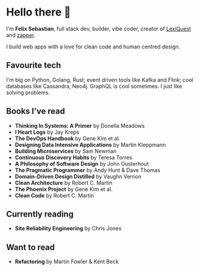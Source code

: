 # Hello there 👋

I'm **Felix Sebastian**, full stack dev, builder, vibe coder, creator of [LexiQuest](https://lexiquest.app) and [zapper](https://zapper.felixsebastian.dev).

I build web apps with a love for clean code and human centred design.

## Favourite tech

I'm big on Python, Golang, Rust; event driven tools like Kafka and Flink; cool databases like Cassandra, Neo4j. GraphQL is cool sometimes. I just like solving problems.

## Books I've read
- **Thinking In Systems: A Primer** by Donella Meadows
- **I Heart Logs** by Jay Kreps
- **The DevOps Handbook** by Gene Kim et al.
- **Designing Data Intensive Applications** by Martin Kleppmann
- **Building Microservices** by Sam Newman
- **Continuous Discovery Habits** by Teresa Torres
- **A Philosophy of Software Design** by John Ousterhout
- **The Pragmatic Programmer** by Andy Hunt & Dave Thomas
- **Domain-Driven Design Distilled** by Vaughn Vernon
- **Clean Architecture** by Robert C. Martin
- **The Phoenix Project** by Gene Kim et al.
- **Clean Code** by Robert C. Martin

## Currently reading
- **Site Reliability Engineering** by Chris Jones

## Want to read
- **Refactoring** by Martin Fowler & Kent Beck
